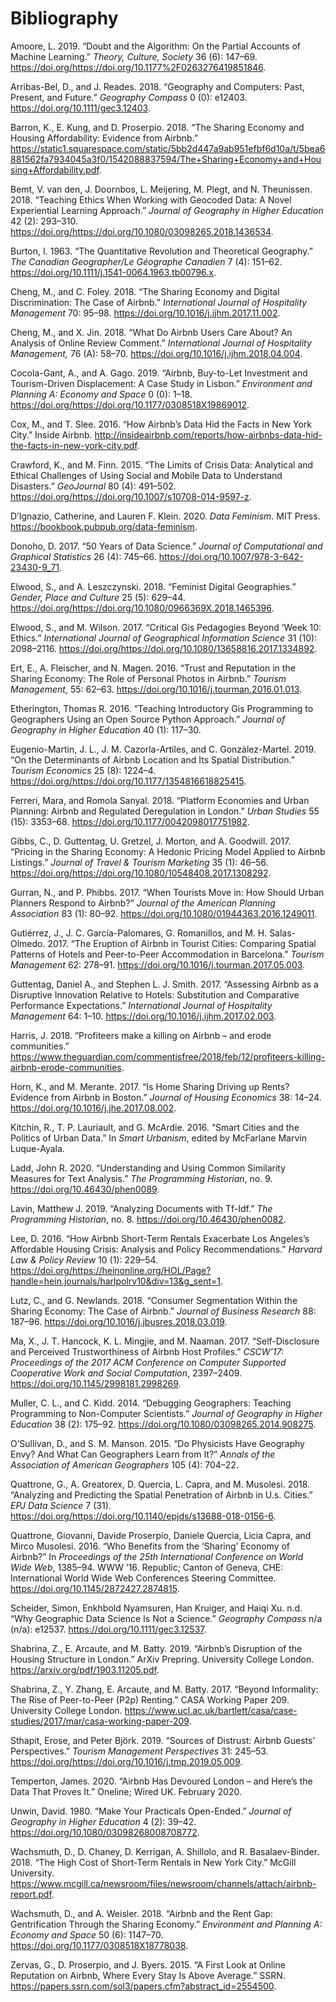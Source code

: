 Bibliography
============

Amoore, L. 2019. “Doubt and the Algorithm: On the Partial Accounts of
Machine Learning.” *Theory, Culture, Society* 36 (6): 147–69.
<https://doi.org/https://doi.org/10.1177%2F0263276419851846>.

Arribas-Bel, D., and J. Reades. 2018. “Geography and Computers: Past,
Present, and Future.” *Geography Compass* 0 (0): e12403.
<https://doi.org/10.1111/gec3.12403>.

Barron, K., E. Kung, and D. Proserpio. 2018. “The Sharing Economy and
Housing Affordability: Evidence from Airbnb.”
<https://static1.squarespace.com/static/5bb2d447a9ab951efbf6d10a/t/5bea6881562fa7934045a3f0/1542088837594/The+Sharing+Economy+and+Housing+Affordability.pdf>.

Bemt, V. van den, J. Doornbos, L. Meijering, M. Plegt, and N.
Theunissen. 2018. “Teaching Ethics When Working with Geocoded Data: A
Novel Experiential Learning Approach.” *Journal of Geography in Higher
Education* 42 (2): 293–310.
<https://doi.org/https://doi.org/10.1080/03098265.2018.1436534>.

Burton, I. 1963. “The Quantitative Revolution and Theoretical
Geography.” *The Canadian Geographer/Le Géographe Canadien* 7 (4):
151–62. <https://doi.org/10.1111/j.1541-0064.1963.tb00796.x>.

Cheng, M., and C. Foley. 2018. “The Sharing Economy and Digital
Discrimination: The Case of Airbnb.” *International Journal of
Hospitality Management* 70: 95–98.
<https://doi.org/10.1016/j.ijhm.2017.11.002>.

Cheng, M., and X. Jin. 2018. “What Do Airbnb Users Care About? An
Analysis of Online Review Comment.” *International Journal of
Hospitality Management,* 76 (A): 58–70.
<https://doi.org/10.1016/j.ijhm.2018.04.004>.

Cocola-Gant, A., and A. Gago. 2019. “Airbnb, Buy-to-Let Investment and
Tourism-Driven Displacement: A Case Study in Lisbon.” *Environment and
Planning A: Economy and Space* 0 (0): 1–18.
<https://doi.org/https://doi.org/10.1177/0308518X19869012>.

Cox, M., and T. Slee. 2016. “How Airbnb’s Data Hid the Facts in New York
City.” Inside Airbnb.
<http://insideairbnb.com/reports/how-airbnbs-data-hid-the-facts-in-new-york-city.pdf>.

Crawford, K., and M. Finn. 2015. “The Limits of Crisis Data: Analytical
and Ethical Challenges of Using Social and Mobile Data to Understand
Disasters.” *GeoJournal* 80 (4): 491–502.
<https://doi.org/https://doi.org/10.1007/s10708-014-9597-z>.

D’Ignazio, Catherine, and Lauren F. Klein. 2020. *Data Feminism*. MIT
Press. <https://bookbook.pubpub.org/data-feminism>.

Donoho, D. 2017. “50 Years of Data Science.” *Journal of Computational
and Graphical Statistics* 26 (4): 745–66.
<https://doi.org/10.1007/978-3-642-23430-9_71>.

Elwood, S., and A. Leszczynski. 2018. “Feminist Digital Geographies.”
*Gender, Place and Culture* 25 (5): 629–44.
<https://doi.org/https://doi.org/10.1080/0966369X.2018.1465396>.

Elwood, S., and M. Wilson. 2017. “Critical Gis Pedagogies Beyond ‘Week
10: Ethics.” *International Journal of Geographical Information Science*
31 (10): 2098–2116.
<https://doi.org/https://doi.org/10.1080/13658816.2017.1334892>.

Ert, E., A. Fleischer, and N. Magen. 2016. “Trust and Reputation in the
Sharing Economy: The Role of Personal Photos in Airbnb.” *Tourism
Management,* 55: 62–63. <https://doi.org/10.1016/j.tourman.2016.01.013>.

Etherington, Thomas R. 2016. “Teaching Introductory Gis Programming to
Geographers Using an Open Source Python Approach.” *Journal of Geography
in Higher Education* 40 (1): 117–30.

Eugenio-Martin, J. L., J. M. Cazorla-Artiles, and C. Gonzàlez-Martel.
2019. “On the Determinants of Airbnb Location and Its Spatial
Distribution.” *Tourism Economics* 25 (8): 1224–4.
<https://doi.org/https://doi.org/10.1177/1354816618825415>.

Ferreri, Mara, and Romola Sanyal. 2018. “Platform Economies and Urban
Planning: Airbnb and Regulated Deregulation in London.” *Urban Studies*
55 (15): 3353–68. <https://doi.org/10.1177/0042098017751982>.

Gibbs, C., D. Guttentag, U. Gretzel, J. Morton, and A. Goodwill. 2017.
“Pricing in the Sharing Economy: A Hedonic Pricing Model Applied to
Airbnb Listings.” *Journal of Travel & Tourism Marketing* 35 (1): 46–56.
<https://doi.org/https://doi.org/10.1080/10548408.2017.1308292>.

Gurran, N., and P. Phibbs. 2017. “When Tourists Move in: How Should
Urban Planners Respond to Airbnb?” *Journal of the American Planning
Association* 83 (1): 80–92.
<https://doi.org/10.1080/01944363.2016.1249011>.

Gutiérrez, J., J. C. Garcı́a-Palomares, G. Romanillos, and M. H.
Salas-Olmedo. 2017. “The Eruption of Airbnb in Tourist Cities: Comparing
Spatial Patterns of Hotels and Peer-to-Peer Accommodation in Barcelona.”
*Tourism Management* 62: 278–91.
<https://doi.org/10.1016/j.tourman.2017.05.003>.

Guttentag, Daniel A., and Stephen L. J. Smith. 2017. “Assessing Airbnb
as a Disruptive Innovation Relative to Hotels: Substitution and
Comparative Performance Expectations.” *International Journal of
Hospitality Management* 64: 1–10.
<https://doi.org/10.1016/j.ijhm.2017.02.003>.

Harris, J. 2018. “Profiteers make a killing on Airbnb – and erode
communities.”
<https://www.theguardian.com/commentisfree/2018/feb/12/profiteers-killing-airbnb-erode-communities>.

Horn, K., and M. Merante. 2017. “Is Home Sharing Driving up Rents?
Evidence from Airbnb in Boston.” *Journal of Housing Economics* 38:
14–24. <https://doi.org/10.1016/j.jhe.2017.08.002>.

Kitchin, R., T. P. Lauriault, and G. McArdie. 2016. “Smart Cities and
the Politics of Urban Data.” In *Smart Urbanism*, edited by McFarlane
Marvin Luque-Ayala.

Ladd, John R. 2020. “Understanding and Using Common Similarity Measures
for Text Analysis.” *The Programming Historian*, no. 9.
<https://doi.org/10.46430/phen0089>.

Lavin, Matthew J. 2019. “Analyzing Documents with Tf-Idf.” *The
Programming Historian*, no. 8. <https://doi.org/10.46430/phen0082>.

Lee, D. 2016. “How Airbnb Short-Term Rentals Exacerbate Los Angeles’s
Affordable Housing Crisis: Analysis and Policy Recommendations.”
*Harvard Law & Policy Review* 10 (1): 229–54.
<https://doi.org/https://heinonline.org/HOL/Page?handle=hein.journals/harlpolrv10&div=13&g_sent=1>.

Lutz, C., and G. Newlands. 2018. “Consumer Segmentation Within the
Sharing Economy: The Case of Airbnb.” *Journal of Business Research* 88:
187–96. <https://doi.org/10.1016/j.jbusres.2018.03.019>.

Ma, X., J. T. Hancock, K. L. Mingjie, and M. Naaman. 2017.
“Self-Disclosure and Perceived Trustworthiness of Airbnb Host Profiles.”
*CSCW’17: Proceedings of the 2017 ACM Conference on Computer Supported
Cooperative Work and Social Computation*, 2397–2409.
<https://doi.org/10.1145/2998181.2998269>.

Muller, C. L., and C. Kidd. 2014. “Debugging Geographers: Teaching
Programming to Non-Computer Scientists.” *Journal of Geography in Higher
Education* 38 (2): 175–92.
<https://doi.org/10.1080/03098265.2014.908275>.

O’Sullivan, D., and S. M. Manson. 2015. “Do Physicists Have Geography
Envy? And What Can Geographers Learn from It?” *Annals of the
Association of American Geographers* 105 (4): 704–22.

Quattrone, G., A. Greatorex, D. Quercia, L. Capra, and M. Musolesi.
2018. “Analyzing and Predicting the Spatial Penetration of Airbnb in
U.s. Cities.” *EPJ Data Science* 7 (31).
<https://doi.org/https://doi.org/10.1140/epjds/s13688-018-0156-6>.

Quattrone, Giovanni, Davide Proserpio, Daniele Quercia, Licia Capra, and
Mirco Musolesi. 2016. “Who Benefits from the ‘Sharing’ Economy of
Airbnb?” In *Proceedings of the 25th International Conference on World
Wide Web*, 1385–94. WWW ’16. Republic; Canton of Geneva, CHE:
International World Wide Web Conferences Steering Committee.
<https://doi.org/10.1145/2872427.2874815>.

Scheider, Simon, Enkhbold Nyamsuren, Han Kruiger, and Haiqi Xu. n.d.
“Why Geographic Data Science Is Not a Science.” *Geography Compass* n/a
(n/a): e12537. <https://doi.org/10.1111/gec3.12537>.

Shabrina, Z., E. Arcaute, and M. Batty. 2019. “Airbnb’s Disruption of
the Housing Structure in London.” ArXiv Prepring. University College
London. <https://arxiv.org/pdf/1903.11205.pdf>.

Shabrina, Z., Y. Zhang, E. Arcaute, and M. Batty. 2017. “Beyond
Informality: The Rise of Peer-to-Peer (P2p) Renting.” CASA Working Paper
209. University College London.
<https://www.ucl.ac.uk/bartlett/casa/case-studies/2017/mar/casa-working-paper-209>.

Sthapit, Erose, and Peter Björk. 2019. “Sources of Distrust: Airbnb
Guests’ Perspectives.” *Tourism Management Perspectives* 31: 245–53.
<https://doi.org/https://doi.org/10.1016/j.tmp.2019.05.009>.

Temperton, James. 2020. “Airbnb Has Devoured London – and Here’s the
Data That Proves It.” Oneline; Wired UK. February 2020.

Unwin, David. 1980. “Make Your Practicals Open-Ended.” *Journal of
Geography in Higher Education* 4 (2): 39–42.
<https://doi.org/10.1080/03098268008708772>.

Wachsmuth, D., D. Chaney, D. Kerrigan, A. Shillolo, and R.
Basalaev-Binder. 2018. “The High Cost of Short-Term Rentals in New York
City.” McGill University.
<https://www.mcgill.ca/newsroom/files/newsroom/channels/attach/airbnb-report.pdf>.

Wachsmuth, D., and A. Weisler. 2018. “Airbnb and the Rent Gap:
Gentrification Through the Sharing Economy.” *Environment and Planning
A: Economy and Space* 50 (6): 1147–70.
<https://doi.org/10.1177/0308518X18778038>.

Zervas, G., D. Proserpio, and J. Byers. 2015. “A First Look at Online
Reputation on Airbnb, Where Every Stay Is Above Average.” SSRN.
<https://papers.ssrn.com/sol3/papers.cfm?abstract_id=2554500>.
